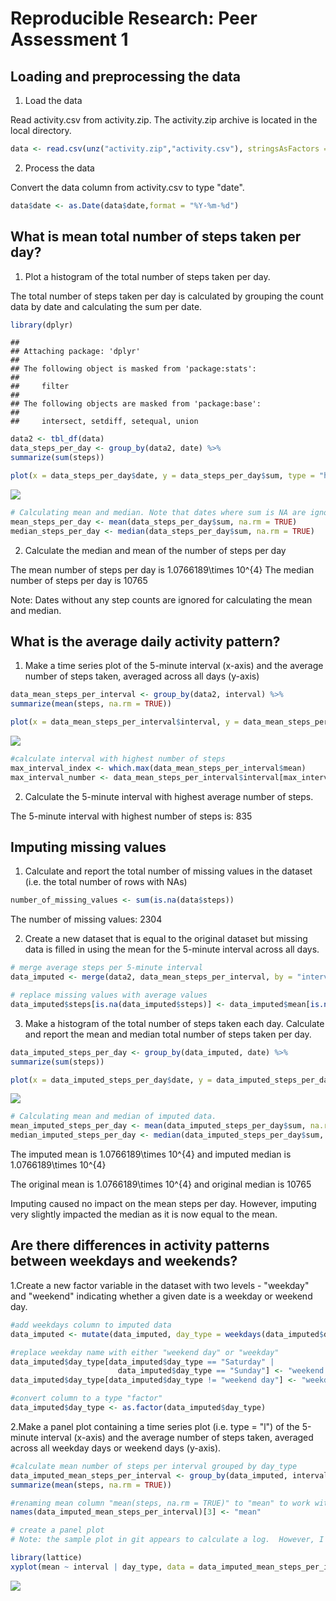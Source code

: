 # Reproducible Research: Peer Assessment 1


## Loading and preprocessing the data

1) Load the data

Read activity.csv from activity.zip. The activity.zip archive is located in the local directory. 


```r
data <- read.csv(unz("activity.zip","activity.csv"), stringsAsFactors = FALSE)
```

2) Process the data

Convert the data column from activity.csv to type "date".


```r
data$date <- as.Date(data$date,format = "%Y-%m-%d")
```

## What is mean total number of steps taken per day?

1) Plot a histogram of the total number of steps taken per day.

The total number of steps taken per day is calculated by grouping the count data by date and calculating the sum per date. 


```r
library(dplyr)
```

```
## 
## Attaching package: 'dplyr'
## 
## The following object is masked from 'package:stats':
## 
##     filter
## 
## The following objects are masked from 'package:base':
## 
##     intersect, setdiff, setequal, union
```

```r
data2 <- tbl_df(data)
data_steps_per_day <- group_by(data2, date) %>%
summarize(sum(steps)) 

plot(x = data_steps_per_day$date, y = data_steps_per_day$sum, type = "h", xlab="Date", ylab ="Total number of steps", main= "Total number of steps taken per day")
```

![](PA1_template_files/figure-html/unnamed-chunk-3-1.png) 

```r
# Calculating mean and median. Note that dates where sum is NA are ignored.
mean_steps_per_day <- mean(data_steps_per_day$sum, na.rm = TRUE)
median_steps_per_day <- median(data_steps_per_day$sum, na.rm = TRUE)
```

2) Calculate the median and mean of the number of steps per day

The mean number of steps per day is 1.0766189\times 10^{4}
The median number of steps per day is 10765

Note: Dates without any step counts are ignored for calculating the mean and median. 

## What is the average daily activity pattern?

1) Make a time series plot of the 5-minute interval (x-axis) and the average number of steps taken, averaged across all days (y-axis)



```r
data_mean_steps_per_interval <- group_by(data2, interval) %>%
summarize(mean(steps, na.rm = TRUE)) 

plot(x = data_mean_steps_per_interval$interval, y = data_mean_steps_per_interval$mean, type = "l", xlab="5-minute intervals", ylab ="Average number of steps", main = "Number of steps per 5 minute interval averaged across all days")
```

![](PA1_template_files/figure-html/unnamed-chunk-4-1.png) 

```r
#calculate interval with highest number of steps
max_interval_index <- which.max(data_mean_steps_per_interval$mean)
max_interval_number <- data_mean_steps_per_interval$interval[max_interval_index]
```

2) Calculate the 5-minute interval with highest average number of steps.

The 5-minute interval with highest number of steps is: 835

## Imputing missing values


1) Calculate and report the total number of missing values in the dataset (i.e. the total number of rows with NAs)



```r
number_of_missing_values <- sum(is.na(data$steps))
```

The number of missing values: 2304

2) Create a new dataset that is equal to the original dataset but missing data is filled in using the mean for the 5-minute interval across all days.


```r
# merge average steps per 5-minute interval
data_imputed <- merge(data2, data_mean_steps_per_interval, by = "interval")

# replace missing values with average values
data_imputed$steps[is.na(data_imputed$steps)] <- data_imputed$mean[is.na(data_imputed$steps)]
```


3) Make a histogram of the total number of steps taken each day. Calculate and report the mean and median total number of steps taken per day. 


```r
data_imputed_steps_per_day <- group_by(data_imputed, date) %>%
summarize(sum(steps)) 

plot(x = data_imputed_steps_per_day$date, y = data_imputed_steps_per_day$sum, type = "h", xlab="Date", ylab ="Total number of steps, missing values imputed", main= "Total number of steps taken per day")
```

![](PA1_template_files/figure-html/unnamed-chunk-7-1.png) 

```r
# Calculating mean and median of imputed data.
mean_imputed_steps_per_day <- mean(data_imputed_steps_per_day$sum, na.rm = TRUE)
median_imputed_steps_per_day <- median(data_imputed_steps_per_day$sum, na.rm = TRUE)
```

The imputed mean is 1.0766189\times 10^{4} and imputed median is 1.0766189\times 10^{4}

The original mean is 1.0766189\times 10^{4} and original median is 10765

Imputing caused no impact on the mean steps per day. However, imputing very slightly impacted the median as it is now equal to the mean.

## Are there differences in activity patterns between weekdays and weekends?

1.Create a new factor variable in the dataset with two levels - "weekday" and "weekend" indicating whether a given date is a weekday or weekend day.


```r
#add weekdays column to imputed data
data_imputed <- mutate(data_imputed, day_type = weekdays(data_imputed$date))

#replace weekday name with either "weekend day" or "weekday"
data_imputed$day_type[data_imputed$day_type == "Saturday" | 
                        data_imputed$day_type == "Sunday"] <- "weekend day"
data_imputed$day_type[data_imputed$day_type != "weekend day"] <- "weekday"

#convert column to a type "factor"
data_imputed$day_type <- as.factor(data_imputed$day_type)
```
2.Make a panel plot containing a time series plot (i.e. type = "l") of the 5-minute interval (x-axis) and the average number of steps taken, averaged across all weekday days or weekend days (y-axis).


```r
#calculate mean number of steps per interval grouped by day_type
data_imputed_mean_steps_per_interval <- group_by(data_imputed, interval, day_type) %>%
summarize(mean(steps, na.rm = TRUE)) 

#renaming mean column "mean(steps, na.rm = TRUE)" to "mean" to work with xyplot
names(data_imputed_mean_steps_per_interval)[3] <- "mean"

# create a panel plot  
# Note: the sample plot in git appears to calculate a log.  However, I choose not to use the log function, as I think the data is more intutively accessible without a log function, and using a log function was not explicitly called out in the instructions.

library(lattice) 
xyplot(mean ~ interval | day_type, data = data_imputed_mean_steps_per_interval, layout = c(1,2), type="l", ylab = "Number of steps", xlab = "Interval")
```

![](PA1_template_files/figure-html/unnamed-chunk-9-1.png) 
